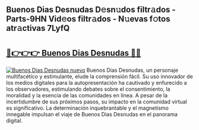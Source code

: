 ## Buenos Dias Desnudas D𝚎sn𝚞dos filtr𝚊dos - Parts-9HN Vid𝚎os filtr𝚊dos - N𝚞evas f𝚘tos atr𝚊ctivas 7LyfQ

# <h2><a href="http://mbc55x.tromn.icu/?c=Buenos+Dias+Desnudas">🔗👉👉👉 Buenos Dias Desnudas 🔗🔗</a></h2>

[![Buenos Dias Desnudas nuevo](https://i.imgur.com/pEAQMta.gif)](http://mbc55x.tromn.icu/?c=Buenos+Dias+Desnudas)
Buenos Dias Desnudas, un personaje multifacético y estimulante, elude la comprensión fácil. Su uso innovador de los medios digitales para la autopresentación ha cautivado y enfurecido a los observadores, estimulando debates sobre el consentimiento, la moralidad y la esencia de las comunidades en línea. A pesar de la incertidumbre de sus próximos pasos, su impacto en la comunidad virtual es significativo. La determinación inquebrantable y el magnetismo innegable impulsan el viaje de Buenos Dias Desnudas en el panorama digital.
